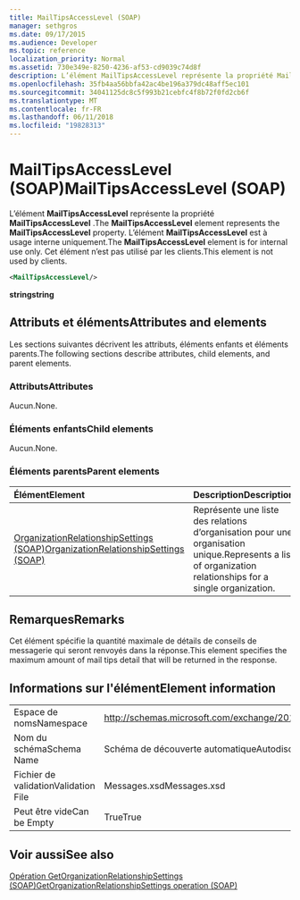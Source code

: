 ```yaml
---
title: MailTipsAccessLevel (SOAP)
manager: sethgros
ms.date: 09/17/2015
ms.audience: Developer
ms.topic: reference
localization_priority: Normal
ms.assetid: 730e349e-8250-4236-af53-cd9039c74d8f
description: L’élément MailTipsAccessLevel représente la propriété MailTipsAccessLevel. L’élément MailTipsAccessLevel est à usage interne uniquement. Cet élément n’est pas utilisé par les clients.
ms.openlocfilehash: 35fb4aa56bbfa42ac4be196a379dc48aff5ec101
ms.sourcegitcommit: 34041125dc8c5f993b21cebfc4f8b72f0fd2cb6f
ms.translationtype: MT
ms.contentlocale: fr-FR
ms.lasthandoff: 06/11/2018
ms.locfileid: "19828313"
---
```

# <a name="mailtipsaccesslevel-soap"></a><span data-ttu-id="8e499-105">MailTipsAccessLevel (SOAP)</span><span class="sxs-lookup"><span data-stu-id="8e499-105">MailTipsAccessLevel (SOAP)</span></span>

<span data-ttu-id="8e499-106">L’élément **MailTipsAccessLevel** représente la propriété **MailTipsAccessLevel** .</span><span class="sxs-lookup"><span data-stu-id="8e499-106">The **MailTipsAccessLevel** element represents the **MailTipsAccessLevel** property.</span></span> <span data-ttu-id="8e499-107">L’élément **MailTipsAccessLevel** est à usage interne uniquement.</span><span class="sxs-lookup"><span data-stu-id="8e499-107">The **MailTipsAccessLevel** element is for internal use only.</span></span> <span data-ttu-id="8e499-108">Cet élément n’est pas utilisé par les clients.</span><span class="sxs-lookup"><span data-stu-id="8e499-108">This element is not used by clients.</span></span> 
  
```XML
<MailTipsAccessLevel/>
```

 <span data-ttu-id="8e499-109">**string**</span><span class="sxs-lookup"><span data-stu-id="8e499-109">**string**</span></span>
## <a name="attributes-and-elements"></a><span data-ttu-id="8e499-110">Attributs et éléments</span><span class="sxs-lookup"><span data-stu-id="8e499-110">Attributes and elements</span></span>

<span data-ttu-id="8e499-111">Les sections suivantes décrivent les attributs, éléments enfants et éléments parents.</span><span class="sxs-lookup"><span data-stu-id="8e499-111">The following sections describe attributes, child elements, and parent elements.</span></span>
  
### <a name="attributes"></a><span data-ttu-id="8e499-112">Attributs</span><span class="sxs-lookup"><span data-stu-id="8e499-112">Attributes</span></span>

<span data-ttu-id="8e499-113">Aucun.</span><span class="sxs-lookup"><span data-stu-id="8e499-113">None.</span></span>
  
### <a name="child-elements"></a><span data-ttu-id="8e499-114">Éléments enfants</span><span class="sxs-lookup"><span data-stu-id="8e499-114">Child elements</span></span>

<span data-ttu-id="8e499-115">Aucun.</span><span class="sxs-lookup"><span data-stu-id="8e499-115">None.</span></span>
  
### <a name="parent-elements"></a><span data-ttu-id="8e499-116">Éléments parents</span><span class="sxs-lookup"><span data-stu-id="8e499-116">Parent elements</span></span>

|<span data-ttu-id="8e499-117">**Élément**</span><span class="sxs-lookup"><span data-stu-id="8e499-117">**Element**</span></span>|<span data-ttu-id="8e499-118">**Description**</span><span class="sxs-lookup"><span data-stu-id="8e499-118">**Description**</span></span>|
|:-----|:-----|
|[<span data-ttu-id="8e499-119">OrganizationRelationshipSettings (SOAP)</span><span class="sxs-lookup"><span data-stu-id="8e499-119">OrganizationRelationshipSettings (SOAP)</span></span>](organizationrelationshipsettings-soap.md) <br/> |<span data-ttu-id="8e499-120">Représente une liste des relations d’organisation pour une organisation unique.</span><span class="sxs-lookup"><span data-stu-id="8e499-120">Represents a list of organization relationships for a single organization.</span></span>  <br/> |
   
## <a name="remarks"></a><span data-ttu-id="8e499-121">Remarques</span><span class="sxs-lookup"><span data-stu-id="8e499-121">Remarks</span></span>

<span data-ttu-id="8e499-122">Cet élément spécifie la quantité maximale de détails de conseils de messagerie qui seront renvoyés dans la réponse.</span><span class="sxs-lookup"><span data-stu-id="8e499-122">This element specifies the maximum amount of mail tips detail that will be returned in the response.</span></span>
  
## <a name="element-information"></a><span data-ttu-id="8e499-123">Informations sur l'élément</span><span class="sxs-lookup"><span data-stu-id="8e499-123">Element information</span></span>

|||
|:-----|:-----|
|<span data-ttu-id="8e499-124">Espace de noms</span><span class="sxs-lookup"><span data-stu-id="8e499-124">Namespace</span></span>  <br/> |http://schemas.microsoft.com/exchange/2010/Autodiscover  <br/> |
|<span data-ttu-id="8e499-125">Nom du schéma</span><span class="sxs-lookup"><span data-stu-id="8e499-125">Schema Name</span></span>  <br/> |<span data-ttu-id="8e499-126">Schéma de découverte automatique</span><span class="sxs-lookup"><span data-stu-id="8e499-126">Autodiscover schema</span></span>  <br/> |
|<span data-ttu-id="8e499-127">Fichier de validation</span><span class="sxs-lookup"><span data-stu-id="8e499-127">Validation File</span></span>  <br/> |<span data-ttu-id="8e499-128">Messages.xsd</span><span class="sxs-lookup"><span data-stu-id="8e499-128">Messages.xsd</span></span>  <br/> |
|<span data-ttu-id="8e499-129">Peut être vide</span><span class="sxs-lookup"><span data-stu-id="8e499-129">Can be Empty</span></span>  <br/> |<span data-ttu-id="8e499-130">True</span><span class="sxs-lookup"><span data-stu-id="8e499-130">True</span></span>  <br/> |
   
## <a name="see-also"></a><span data-ttu-id="8e499-131">Voir aussi</span><span class="sxs-lookup"><span data-stu-id="8e499-131">See also</span></span>



[<span data-ttu-id="8e499-132">Opération GetOrganizationRelationshipSettings (SOAP)</span><span class="sxs-lookup"><span data-stu-id="8e499-132">GetOrganizationRelationshipSettings operation (SOAP)</span></span>](getorganizationrelationshipsettings-operation-soap.md)


